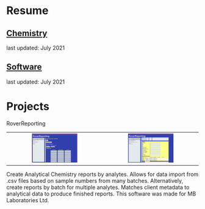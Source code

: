 # Resume
## [Chemistry](Peter_Levett_Chemistry_Resume_04July2021.pdf)
last updated: July 2021
## [Software](Peter_Levett_Programming_Resume_04July2021.pdf)
last updated: July 2021

# Projects

RoverReporting
<table>
 <tr>
   <th><img src="https://github.com/StavromularBeta/StavromularBeta.github.io/blob/master/RoverReporting_1.png" width=50% height=50%></th>
   <th><img src="https://github.com/StavromularBeta/StavromularBeta.github.io/blob/master/RoverReporting_3.png" width=50% height=50%></th>
 </tr>
</table> 

Create Analytical Chemistry reports by analytes. Allows for data import from .csv files based on sample numbers from many batches. Alternatively, create reports by batch for multiple analytes. Matches client metadata to analytical data to produce finished reports. This software was made for MB Laboratories Ltd.
